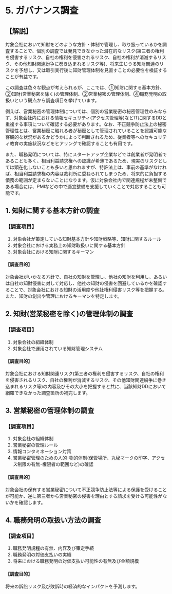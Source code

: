 # 5. ガバナンス調査

## 【解説】

対象会社において知財をどのような方針・体制で管理し、取り扱っているかを調査することで、個別の調査では発見できなかった潜在的なリスク(第三者の権利を侵害するリスク、自社の権利を侵害されるリスク、自社の権利が消滅するリスク、その他知財関連紛争に巻き込まれるリスク等)、将来生じうる知財関連のリスクを予想し、又は取引実行後に知財管理体制を見直すことの必要性を検証することが有益です。

この調査は色々な観点が考えられるが、ここでは、①知財に関する基本方針、②知財(営業秘密を除く)の管理体制、②営業秘密の管理体制、④職務発明の取扱いという観点から調査項目を挙げています。

例えば、営業秘密の管理体制については、個別の営業秘密の秘密管理性のみならず、対象会社内における情報セキュリティ(アクセス管理等)などITに関するDDと重複する事項について確認する必要があります。なお、不正競争防止法上の秘密管理性とは、営業秘密に触れる者が秘密として管理されていることを認識可能な客観的な状況があるかどうかによって判断されるため、従業者等へのセキュリティ教育の実施状況などをヒアリングで確認することも有用です。

また、職務発明については、特にスタートアップ企業などでは創業者が発明者であることも多く、相当利益請求権への認識が希薄であるため、現実のリスクとしては顕在化しないことも多いと思われますが、特許法上は、事前の基準がなければ、相当利益請求権の内容は裁判所に委ねられてしまうため、将来的に負担する債務の範囲が定まらないことになります。仮に対象会社内で関連規程が未整備である場合には、PMIなどの中で適宜整備を支援していくことで対応することも可能です。

## 1. 知財に関する基本方針の調査

### 【調査項目】

1. 対象会社が策定している知財基本方針や知財戦略等、知財に関するルール
2. 対象会社における実務上の知財取扱いに関する基本方針
3. 対象会社における知財に関するキーマン

#### 【調査目的】

対象会社がいかなる方針で、自社の知財を管理し、他社の知財を利用し、あるいは自社の知財侵害に対して対応し、他社の知財の侵害を回避しているかを確認することで、対象会社における知財の活用度や他社権利侵害リスク等を把握する。また、知財の創出や管理におけるキーマンを特定します。

## 2. 知財(営業秘密を除く)の管理体制の調査

### 【調査項目】

1. 対象会社の組織体制
2. 対象会社で運用されている知財管理システム

#### 【調査目的】

対象会社における知財関連リスク(第三者の権利を侵害するリスク、自社の権利を侵害されるリスク、自社の権利が消滅するリスク、その他知財関連紛争に巻き込まれるリスク等)の内容及びその大小を把握すると共に、当該知財DDにおいて網羅できなかった調査箇所の補完します。

## 3. 営業秘密の管理体制の調査

### 【調査項目】

1. 対象会社の組織体制
2. 営業秘密の管理ルール
3. 情報コンタミネーション対策
4. 営業秘密管理のための人的･物的体制(保管場所、丸秘マークの印字、アクセス制限の有無･権限者の範囲など)の確認

#### 【調査目的】

対象会社の保有する営業秘密について不正競争防止法等による保護を受けることが可能か、逆に第三者から営業秘密の侵害を理由とする請求を受ける可能性がないかを確認します。

## 4. 職務発明の取扱い方法の調査

### 【調査項目】

1. 職務発明規程の有無、内容及び策定手続
2. 職務発明の対価支払いの実績
3. 将来における職務発明の対価支払い可能性の有無及び金額規模

#### 【調査目的】

将来の訴訟リスク及び敗訴時の経済的なインパクトを予測します。
